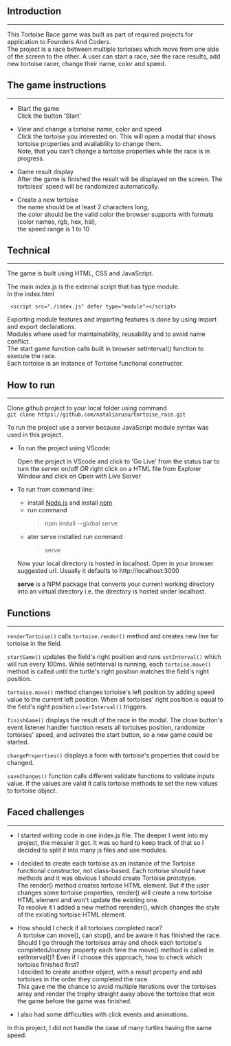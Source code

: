 ## Introduction

---

This Tortoise Race game was built as part of required projects for application to Founders And Coders.\
The project is a race between multiple tortoises which move from one side of the screen to the other.
A user can start a race, see the race results, add new tortoise racer, change their name, color and speed.

## The game instructions

---

- Start the game \
  Click the button 'Start'

- View and change a tortoise name, color and speed \
  Click the tortoise you interested on.
  This will open a modal that shows tortoise properties and availability to change them.\
  Note, that you can't change a tortoise properties while the race is in progress.

- Game result display\
  After the game is finished the result will be displayed on the screen.
  The tortoises' speed will be randomized automatically.

- Create a new tortoise \
  the name should be at least 2 characters long, \
  the color should be the valid color the browser supports with formats (color names, rgb, hex, hsl), \
  the speed range is 1 to 10

## Technical

---

The game is built using HTML, CSS and JavaScript.

The main index.js is the external script that has type module.  
In the index.html

```
 <script src="./index.js" defer type="module"></script>
```

Exporting module features and importing features is done by using import and export declarations. \
Modules where used for maintainability, reusability and to avoid name conflict. \
The start game function calls built in browser setInterval() function to execute the race. \
Each tortoise is an instance of Tortoise functional constructor.

## How to run

---

Clone github project to your local folder using command \
`git clone https://github.com/nataliarusu/tortoise_race.git`

To run the project use a server because JavaScript module syntax was used in this project.

- To run the project using VScode:

  Open the project in VScode and click to 'Go Live' from the status bar to turn the server on/off _OR_ right click on a HTML file from Explorer Window and click on Open with Live Server

- To run from command line:

  - install [Node.js](https://nodejs.org/en/) and install [npm](https://www.npmjs.com/)
  - run command
    > npm install --global serve
  - ater serve installed run command
    > serve

  Now your local directory is hosted in localhost. Open in your browser suggested url. Usually it defaults to http://localhost:3000

  **serve** is a NPM package that converts your current working directory into an virtual directory i.e. the directory is hosted under localhost.

## Functions

---

`renderTortoise()` calls `tortoise.render()` method and creates new line for tortoise in the field.

`startGame()` updates the field's right position and runs `setInterval()` which will run every 100ms.
While setInterval is running, each `tortoise.move()` method is called until the turtle's right position matches the field's right position.

`tortoise.move()` method changes tortoise's left position by adding speed value to the current left position.
When all tortoises' right position is equal to the field's right position `clearInterval()` triggers.

`finishGame()` displays the result of the race in the modal. The close button's event listener handler function resets
all tortoises position, randomize tortoises' speed, and activates the start button, so a new game could be started.

`changeProperties()` displays a form with tortoise's properties that could be changed.

`saveChanges()` function calls different validate functions to validate inputs value. If the values are valid it calls tortoise methods to set the new values to tortoise object.

## Faced challenges

---

- I started writing code in one index.js file.
  The deeper I went into my project, the messier it got.
  It was so hard to keep track of that so I decided to split it into many js files and use modules.
- I decided to create each tortoise as an instance of the Tortoise functional constructor, not class-based.
  Each tortoise should have methods and it was obvious I should create Tortoise.prototype. \
  The render() method creates tortoise HTML element. But if the user changes some tortoise properties, render() will create a new tortoise HTML element and won't update the existing one. \
  To resolve it I added a new method rerender(), which changes the style of the existing tortoise HTML element.

- How should I check if all tortoises completed race? \
  A tortoise can move(), can stop(), and be aware it has finished the race. Should I go through the tortoises array and check each tortoise's completedJourney property each time the move() method is called in setInterval()?
  Even if I choose this approach, how to check which tortoise finished first? \
  I decided to create another object, with a result property and add tortoises in the order they completed the race. \
  This gave me the chance to avoid multiple iterations over the tortoises array and render the trophy straight away above the tortoise that won the game before the game was finished.
- I also had some difficulties with click events and animations.

In this project, I did not handle the case of many turtles having the same speed.
